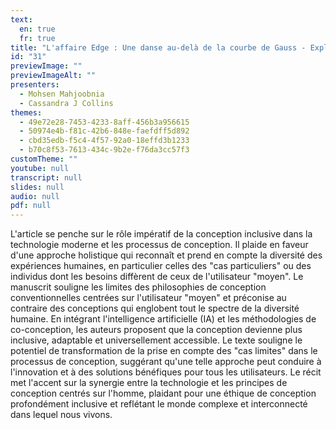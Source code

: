 ```yaml
---
text:
  en: true
  fr: true
title: "L'affaire Edge : Une danse au-delà de la courbe de Gauss - Explorer la synergie entre l'IA et l'inclusivité"
id: "31"
previewImage: ""
previewImageAlt: ""
presenters:
  - Mohsen Mahjoobnia
  - Cassandra J Collins
themes:
  - 49e72e28-7453-4233-8aff-456b3a956615
  - 50974e4b-f81c-42b6-848e-faefdff5d892
  - cbd35edb-f5c4-4f57-92a0-18effd3b1233
  - b70c8f53-7613-434c-9b2e-f76da3cc57f3
customTheme: ""
youtube: null
transcript: null
slides: null
audio: null
pdf: null
---
```

L'article se penche sur le rôle impératif de la conception inclusive dans la technologie moderne et les processus de conception. Il plaide en faveur d'une approche holistique qui reconnaît et prend en compte la diversité des expériences humaines, en particulier celles des "cas particuliers" ou des individus dont les besoins diffèrent de ceux de l'utilisateur "moyen". Le manuscrit souligne les limites des philosophies de conception conventionnelles centrées sur l'utilisateur "moyen" et préconise au contraire des conceptions qui englobent tout le spectre de la diversité humaine. En intégrant l'intelligence artificielle (IA) et les méthodologies de co-conception, les auteurs proposent que la conception devienne plus inclusive, adaptable et universellement accessible. Le texte souligne le potentiel de transformation de la prise en compte des "cas limites" dans le processus de conception, suggérant qu'une telle approche peut conduire à l'innovation et à des solutions bénéfiques pour tous les utilisateurs. Le récit met l'accent sur la synergie entre la technologie et les principes de conception centrés sur l'homme, plaidant pour une éthique de conception profondément inclusive et reflétant le monde complexe et interconnecté dans lequel nous vivons.
